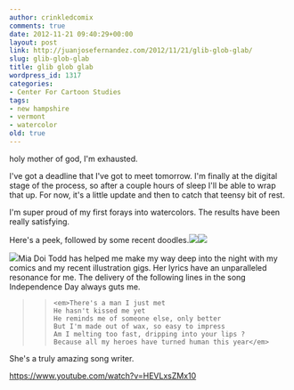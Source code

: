 ```yaml
---
author: crinkledcomix
comments: true
date: 2012-11-21 09:40:29+00:00
layout: post
link: http://juanjosefernandez.com/2012/11/21/glib-glob-glab/
slug: glib-glob-glab
title: glib glob glab
wordpress_id: 1317
categories:
- Center For Cartoon Studies
tags:
- new hampshire
- vermont
- watercolor
old: true
---
```


holy mother of god, I'm exhausted.

I've got a deadline that I've got to meet tomorrow. I'm finally at the digital stage of the process, so after a couple hours of sleep I'll be able to wrap that up. For now, it's a little update and then to catch that teensy bit of rest.

I'm super proud of my first forays into watercolors. The results have been really satisfying.

Here's a peek, followed by some recent doodles.[![](http://fernandezjuanjose.files.wordpress.com/2012/11/map_color_joined.png)](http://fernandezjuanjose.files.wordpress.com/2012/11/map_color_joined.png)[![](http://fernandezjuanjose.files.wordpress.com/2012/11/dooooodle.png)](http://fernandezjuanjose.files.wordpress.com/2012/11/dooooodle.png)

[![](http://fernandezjuanjose.files.wordpress.com/2012/11/doooodldldlde.png)](http://fernandezjuanjose.files.wordpress.com/2012/11/doooodldldlde.png)Mia Doi Todd has helped me make my way deep into the night with my comics and my recent illustration gigs. Her lyrics have an unparalleled resonance for me. The delivery of the following lines in the song Independence Day always guts me.


<blockquote>

>     
>     <em>There's a man I just met
>     He hasn't kissed me yet
>     He reminds me of someone else, only better
>     But I'm made out of wax, so easy to impress
>     Am I melting too fast, dripping into your lips ?
>     Because all my heroes have turned human this year</em>
> 
> 
</blockquote>


She's a truly amazing song writer.

https://www.youtube.com/watch?v=HEVLxsZMx10
